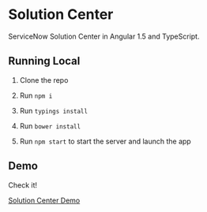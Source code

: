 Solution Center
====================

ServiceNow Solution Center in Angular 1.5 and TypeScript.

## Running Local

1. Clone the repo

1. Run `npm i`

1. Run `typings install`

1. Run `bower install`

1. Run `npm start` to start the server and launch the app

## Demo

Check it!

[Solution Center Demo](http://stevengregory.ninja/demos/solution-center/)